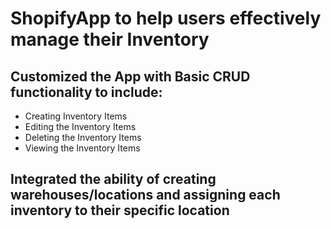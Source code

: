 # ShopifyApp to help users effectively manage their Inventory

## Customized the App with Basic CRUD functionality to include:
- Creating Inventory Items
- Editing the Inventory Items
- Deleting the Inventory Items
- Viewing the Inventory Items

## Integrated the ability of creating warehouses/locations and assigning each inventory to their specific location
